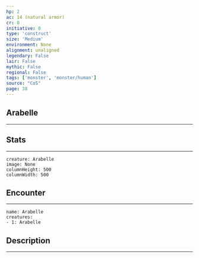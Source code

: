 ```yaml
---
hp: 2
ac: 14 (natural armor)
cr: 0
initiative: 0
type: 'construct'    
size: 'Medium'
environment: None
alignment: unaligned
legendary: False
lair: False
mythic: False
regional: False
tags: ['monster', 'monster/human']
source: "CoS"
page: 38
---
```


## Arabelle
---



## Stats
---

```statblock
creature: Arabelle
image: None
columnHeight: 500
columnWidth: 500
```

## Encounter
---

```encounter-table
name: Arabelle
creatures:
- 1: Arabelle
```

## Description
---




